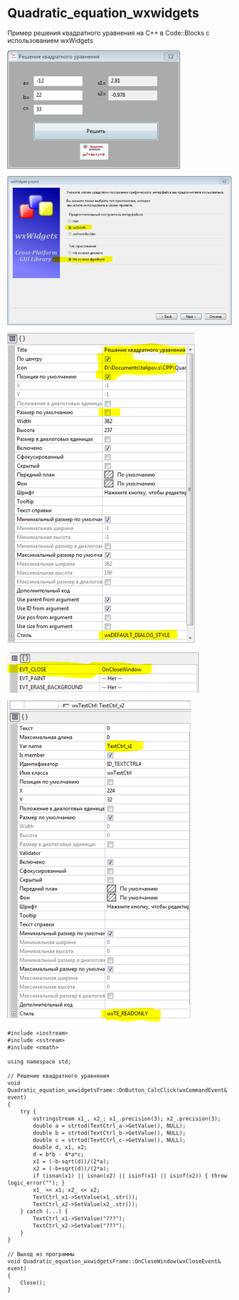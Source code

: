 # Quadratic_equation_wxwidgets
Пример решения квадратного уравнения на С++ в Code::Blocks с использованием wxWidgets

![Screenshot](screenshot1.png)

![Screenshot](screenshot2.png)

![Screenshot](screenshot3.png)

![Screenshot](screenshot4.png)

![Screenshot](screenshot5.png)

```
#include <iostream>
#include <sstream>
#include <cmath>

using namespace std;

// Решение квадратного уравнения
void Quadratic_equation_wxwidgetsFrame::OnButton_CalcClick(wxCommandEvent& event)
{
    try {
        ostringstream x1_, x2_; x1_.precision(3); x2_.precision(3);
        double a = strtod(TextCtrl_a->GetValue(), NULL);
        double b = strtod(TextCtrl_b->GetValue(), NULL);
        double c = strtod(TextCtrl_c->GetValue(), NULL);
        double d, x1, x2;
        d = b*b - 4*a*c;
        x1 = (-b-sqrt(d))/(2*a);
        x2 = (-b+sqrt(d))/(2*a);
        if (isnan(x1) || isnan(x2) || isinf(x1) || isinf(x2)) { throw logic_error(""); }
        x1_ << x1; x2_ << x2;
        TextCtrl_x1->SetValue(x1_.str());
        TextCtrl_x2->SetValue(x2_.str());
    } catch (...) {
        TextCtrl_x1->SetValue("???");
        TextCtrl_x2->SetValue("???");
    }
}

// Выход из программы
void Quadratic_equation_wxwidgetsFrame::OnCloseWindow(wxCloseEvent& event)
{
    Close();
}
```
